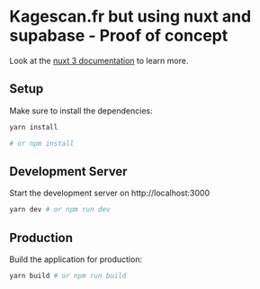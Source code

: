 # Kagescan.fr but using nuxt and supabase - Proof of concept

Look at the [nuxt 3 documentation](https://v3.nuxtjs.org) to learn more.

## Setup

Make sure to install the dependencies:

```bash
yarn install

# or npm install
```

## Development Server

Start the development server on http://localhost:3000

```bash
yarn dev # or npm run dev
```

## Production

Build the application for production:

```bash
yarn build # or npm run build
```
